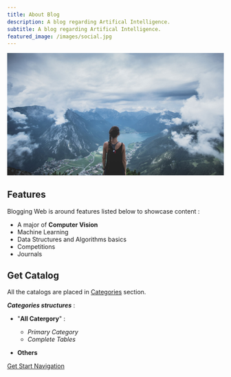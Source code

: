 ```yaml
---
title: About Blog
description: A blog regarding Artifical Intelligence.
subtitle: A blog regarding Artifical Intelligence.
featured_image: /images/social.jpg
---
```


![](/images/demo/Samples.jpg)

## Features

Blogging Web is around features listed below to showcase content :

* A major of **Computer Vision**
* Machine Learning
* Data Structures and Algorithms basics
* Competitions
* Journals

## Get Catalog

All the catalogs are placed in [Categories](https://glaciermelt.github.io/catalogs) section.<br />

***Categories structures*** :

* "**All Catergory**" :

    * *Primary Category*
    * *Complete Tables*

* **Others**

<a href="https://glaciermelt.github.io/category/all-category" class="button button--large">Get Start Navigation</a>
